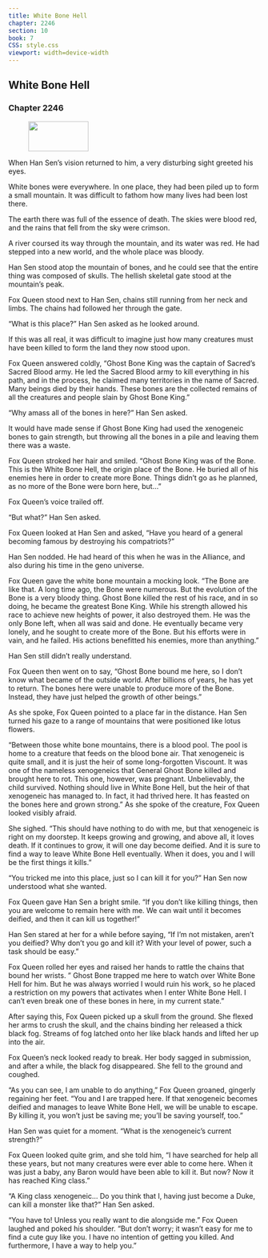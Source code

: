 ```yaml
---
title: White Bone Hell
chapter: 2246
section: 10
book: 7
CSS: style.css
viewport: width=device-width
---
```


## White Bone Hell

### Chapter 2246

<figure>
	<img src="../Images/gem.gif" alt="" id="gem" width="120" height="60" />
</figure>

When Han Sen’s vision returned to him, a very disturbing sight greeted his eyes.

White bones were everywhere. In one place, they had been piled up to form a small mountain. It was difficult to fathom how many lives had been lost there.

The earth there was full of the essence of death. The skies were blood red, and the rains that fell from the sky were crimson.

A river coursed its way through the mountain, and its water was red. He had stepped into a new world, and the whole place was bloody.

Han Sen stood atop the mountain of bones, and he could see that the entire thing was composed of skulls. The hellish skeletal gate stood at the mountain’s peak.

Fox Queen stood next to Han Sen, chains still running from her neck and limbs. The chains had followed her through the gate.

“What is this place?” Han Sen asked as he looked around.

If this was all real, it was difficult to imagine just how many creatures must have been killed to form the land they now stood upon.

Fox Queen answered coldly, “Ghost Bone King was the captain of Sacred’s Sacred Blood army. He led the Sacred Blood army to kill everything in his path, and in the process, he claimed many territories in the name of Sacred. Many beings died by their hands. These bones are the collected remains of all the creatures and people slain by Ghost Bone King.”

“Why amass all of the bones in here?” Han Sen asked.

It would have made sense if Ghost Bone King had used the xenogeneic bones to gain strength, but throwing all the bones in a pile and leaving them there was a waste.

Fox Queen stroked her hair and smiled. “Ghost Bone King was of the Bone. This is the White Bone Hell, the origin place of the Bone. He buried all of his enemies here in order to create more Bone. Things didn’t go as he planned, as no more of the Bone were born here, but…”

Fox Queen’s voice trailed off.

“But what?” Han Sen asked.

Fox Queen looked at Han Sen and asked, “Have you heard of a general becoming famous by destroying his compatriots?”

Han Sen nodded. He had heard of this when he was in the Alliance, and also during his time in the geno universe.

Fox Queen gave the white bone mountain a mocking look. “The Bone are like that. A long time ago, the Bone were numerous. But the evolution of the Bone is a very bloody thing. Ghost Bone killed the rest of his race, and in so doing, he became the greatest Bone King. While his strength allowed his race to achieve new heights of power, it also destroyed them. He was the only Bone left, when all was said and done. He eventually became very lonely, and he sought to create more of the Bone. But his efforts were in vain, and he failed. His actions benefitted his enemies, more than anything.”

Han Sen still didn’t really understand.

Fox Queen then went on to say, “Ghost Bone bound me here, so I don’t know what became of the outside world. After billions of years, he has yet to return. The bones here were unable to produce more of the Bone. Instead, they have just helped the growth of other beings.”

As she spoke, Fox Queen pointed to a place far in the distance. Han Sen turned his gaze to a range of mountains that were positioned like lotus flowers.

“Between those white bone mountains, there is a blood pool. The pool is home to a creature that feeds on the blood bone air. That xenogeneic is quite small, and it is just the heir of some long-forgotten Viscount. It was one of the nameless xenogeneics that General Ghost Bone killed and brought here to rot. This one, however, was pregnant. Unbelievably, the child survived. Nothing should live in White Bone Hell, but the heir of that xenogeneic has managed to. In fact, it had thrived here. It has feasted on the bones here and grown strong.” As she spoke of the creature, Fox Queen looked visibly afraid.

She sighed. “This should have nothing to do with me, but that xenogeneic is right on my doorstep. It keeps growing and growing, and above all, it loves death. If it continues to grow, it will one day become deified. And it is sure to find a way to leave White Bone Hell eventually. When it does, you and I will be the first things it kills.”

“You tricked me into this place, just so I can kill it for you?” Han Sen now understood what she wanted.

Fox Queen gave Han Sen a bright smile. “If you don’t like killing things, then you are welcome to remain here with me. We can wait until it becomes deified, and then it can kill us together!”

Han Sen stared at her for a while before saying, “If I’m not mistaken, aren’t you deified? Why don’t you go and kill it? With your level of power, such a task should be easy.”

Fox Queen rolled her eyes and raised her hands to rattle the chains that bound her wrists. ” Ghost Bone trapped me here to watch over White Bone Hell for him. But he was always worried I would ruin his work, so he placed a restriction on my powers that activates when I enter White Bone Hell. I can’t even break one of these bones in here, in my current state.”

After saying this, Fox Queen picked up a skull from the ground. She flexed her arms to crush the skull, and the chains binding her released a thick black fog. Streams of fog latched onto her like black hands and lifted her up into the air.

Fox Queen’s neck looked ready to break. Her body sagged in submission, and after a while, the black fog disappeared. She fell to the ground and coughed.

“As you can see, I am unable to do anything,” Fox Queen groaned, gingerly regaining her feet. “You and I are trapped here. If that xenogeneic becomes deified and manages to leave White Bone Hell, we will be unable to escape. By killing it, you won’t just be saving me; you’ll be saving yourself, too.”

Han Sen was quiet for a moment. “What is the xenogeneic’s current strength?”

Fox Queen looked quite grim, and she told him, “I have searched for help all these years, but not many creatures were ever able to come here. When it was just a baby, any Baron would have been able to kill it. But now? Now it has reached King class.”

“A King class xenogeneic… Do you think that I, having just become a Duke, can kill a monster like that?” Han Sen asked.

“You have to! Unless you really want to die alongside me.” Fox Queen laughed and poked his shoulder. “But don’t worry; it wasn’t easy for me to find a cute guy like you. I have no intention of getting you killed. And furthermore, I have a way to help you.”